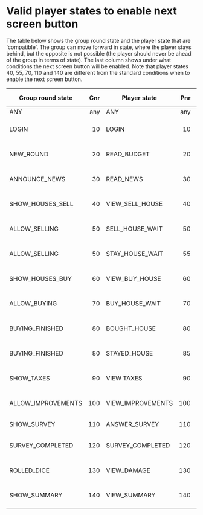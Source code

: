 # Valid player states to enable next screen button

The table below shows the group round state and the player state that are 'compatible'. The group can move forward in state, where the player stays behind, but the opposite is not possible (the player should never be ahead of the group in terms of state). The last column shows under what conditions the next screen button will be enabled. Note that player states 40, 55, 70, 110 and 140 are different from the standard conditions when to enable the next screen button. 

| Group round state  | Gnr  | Player state      | Pnr  | Screen            | Button           | Button enabled      |
| ------------------ | ---: | ----------------- | ---: | ----------------- | ---------------- | ------------------- |
| ANY                | any  | ANY               | any  | login             | LOGIN            | always              |
| LOGIN              | 10   | LOGIN             | 10   | login-wait        | START GAME       | Gnr>Pnr (G >= 20)   |
| NEW_ROUND          | 20   | READ_BUDGET       | 20   | read-budget       | READ NEWS        | Gnr>Pnr (G >= 30)   |
| ANNOUNCE_NEWS      | 30   | READ_NEWS         | 30   | read-news         | VIEW HOUSES      | Gnr>Pnr (G >= 40)   |
| SHOW_HOUSES_SELL   | 40   | VIEW_SELL_HOUSE   | 40   | sell-house        | STAY / SELL      | Gnr>Pnr & APPROVE   |
| ALLOW_SELLING      | 50   | SELL_HOUSE_WAIT   | 50   | sell-house-wait   | MOVE OUT         | Gnr>Pnr (G >= 60)   |
| ALLOW_SELLING      | 50   | STAY_HOUSE_WAIT   | 55   | stay-house-wait   | ENJOY STAY       | Gnr >= 70           |
| SHOW_HOUSES_BUY    | 60   | VIEW_BUY_HOUSE    | 60   | buy-house         | BUY HOUSE        | Gnr>Pnr (G >= 70)   |
| ALLOW_BUYING       | 70   | BUY_HOUSE_WAIT    | 70   | buy-house-wait    | MOVE IN          | Gnr >= 70 & APPROVE |  
| BUYING_FINISHED    | 80   | BOUGHT_HOUSE      | 80   | bought-house      | VIEW TAXES       | Gnr>Pnr (G >= 90)   |
| BUYING_FINISHED    | 80   | STAYED_HOUSE      | 85   | stayed-house      | VIEW TAXES       | Gnr>Pnr (G >= 90)   |
| SHOW_TAXES         | 90   | VIEW TAXES        | 90   | view-taxes        | SHOW IMPROVEM.   | Gnr>Pnr (G >= 100)  |
| ALLOW_IMPROVEMENTS | 100  | VIEW_IMPROVEMENTS | 100  | view-improvem.    | BUY IMPROVEM.    | Gnr>Pnr (G >= 110)  |
| SHOW_SURVEY        | 110  | ANSWER_SURVEY     | 110  | answer-survey     | WAIT FOR DICE    | always              |
| SURVEY_COMPLETED   | 120  | SURVEY_COMPLETED  | 120  | survey-completed  | VIEW DAMAGE      | Gnr>Pnr (G >= 130)  |
| ROLLED_DICE        | 130  | VIEW_DAMAGE       | 130  | view-damage       | VIEW SUMMARY     | Gnr>Pnr (G >= 140)  |
| SHOW_SUMMARY       | 140  | VIEW_SUMMARY      | 140  | view-summary      | NEXT ROUND       | G-round > P-round   |

